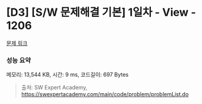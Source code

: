 # [D3] [S/W 문제해결 기본] 1일차 - View - 1206

[문제 링크](https://swexpertacademy.com/main/code/problem/problemDetail.do?contestProbId=AV134DPqAA8CFAYh) 

### 성능 요약

메모리: 13,544 KB, 시간: 9 ms, 코드길이: 697 Bytes



> 출처: SW Expert Academy, https://swexpertacademy.com/main/code/problem/problemList.do
